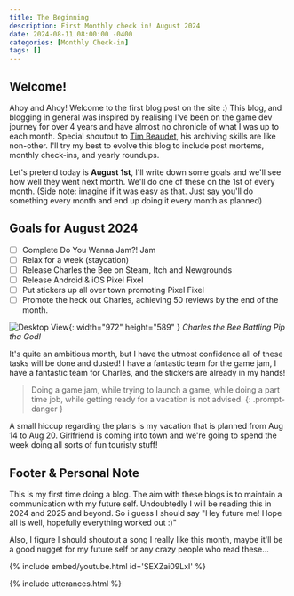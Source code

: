 ```yaml
---
title: The Beginning
description: First Monthly check in! August 2024
date: 2024-08-11 08:00:00 -0400
categories: [Monthly Check-in]
tags: []
---
```


## Welcome!

Ahoy and Ahoy! Welcome to the first blog post on the site :) This blog, and blogging in general was inspired by realising I've been on the game dev journey for over 4 years and have almost no chronicle of what I was up to each month. Special shoutout to [Tim Beaudet](https://www.timbeaudet.com), his archiving skills are like non-other. I'll try my best to evolve this blog to include post mortems, monthly check-ins, and yearly roundups. 

Let's pretend today is **August 1st**, I'll write down some goals and we'll see how well they went next month. We'll do one of these on the 1st of every month. (Side note: imagine if it was easy as that. Just say you'll do something every month and end up doing it every month as planned)

## Goals for August 2024
  - [ ] Complete Do You Wanna Jam?! Jam
  - [ ] Relax for a week (staycation)
  - [ ] Release Charles the Bee on Steam, Itch and Newgrounds
  - [ ] Release Android & iOS Pixel Fixel
  - [ ] Put stickers up all over town promoting Pixel Fixel
  - [ ] Promote the heck out Charles, achieving 50 reviews by the end of the month.
 
![Desktop View](https://shared.akamai.steamstatic.com/store_item_assets/steam/apps/2485090/ss_12962457758f788d1b85709821d97e99b49cd825.jpg?t=1722847235){: width="972" height="589" }
_Charles the Bee Battling Pip tha God!_

It's quite an ambitious month, but I have the utmost confidence all of these tasks will be done and dusted! I have a fantastic team for the game jam, I have a fantastic team for Charles, and the stickers are already in my hands!



> Doing a game jam, while trying to launch a game, while doing a part time job, while getting ready for a vacation is not advised.
{: .prompt-danger } 

A small hiccup regarding the plans is my vacation that is planned from Aug 14 to Aug 20. Girlfriend is coming into town and we're going to spend the week doing all sorts of fun touristy stuff!



## Footer & Personal Note

This is my first time doing a blog. The aim with these blogs is to maintain a communication with my future self. Undoubtedly I will be reading this in 2024 and 2025 and beyond. So i guess I should say "Hey future me! Hope all is well, hopefully everything worked out :)" 

Also, I figure I should shoutout a song I really like this month, maybe it'll be a good nugget for my future self or any crazy people who read these...

{% include embed/youtube.html id='SEXZai09LxI' %}

{% include utterances.html %}